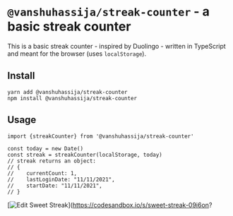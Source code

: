 # `@vanshuhassija/streak-counter` - a basic streak counter

This is a basic streak counter - inspired by Duolingo - written in TypeScript and meant for the browser (uses `localStorage`).

## Install

```shell
yarn add @vanshuhassija/streak-counter
npm install @vanshuhassija/streak-counter
```

## Usage
```code
import {streakCounter} from '@vanshuhassija/streak-counter'

const today = new Date()
const streak = streakCounter(localStorage, today)
// streak returns an object:
// {
//    currentCount: 1,
//    lastLoginDate: "11/11/2021",
//    startDate: "11/11/2021",
// }
```

[![Edit Sweet Streak](https://codesandbox.io/static/img/play-codesandbox.svg)](https://codesandbox.io/s/sweet-streak-09i6on?